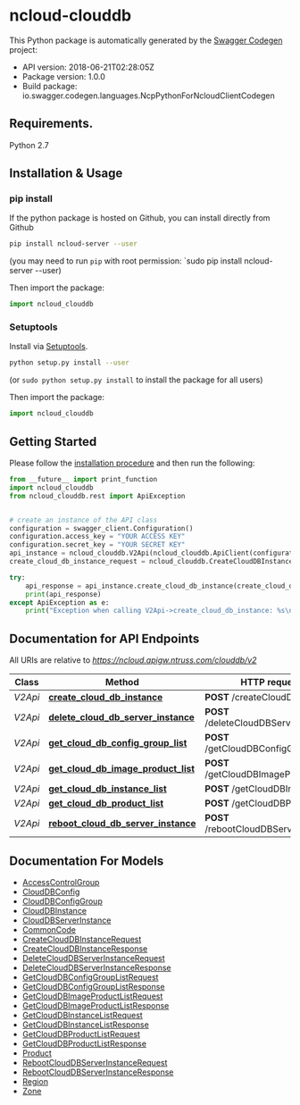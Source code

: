 # ncloud-clouddb

This Python package is automatically generated by the [Swagger Codegen](https://github.com/swagger-api/swagger-codegen) project:

- API version: 2018-06-21T02:28:05Z
- Package version: 1.0.0
- Build package: io.swagger.codegen.languages.NcpPythonForNcloudClientCodegen

## Requirements.

Python 2.7

## Installation & Usage
### pip install

If the python package is hosted on Github, you can install directly from Github

```sh
pip install ncloud-server --user
```
(you may need to run `pip` with root permission: `sudo pip install ncloud-server --user)

Then import the package:
```python
import ncloud_clouddb 
```

### Setuptools

Install via [Setuptools](http://pypi.python.org/pypi/setuptools).

```sh
python setup.py install --user
```
(or `sudo python setup.py install` to install the package for all users)

Then import the package:
```python
import ncloud_clouddb
```

## Getting Started

Please follow the [installation procedure](#installation--usage) and then run the following:

```python
from __future__ import print_function
import ncloud_clouddb
from ncloud_clouddb.rest import ApiException


# create an instance of the API class
configuration = swagger_client.Configuration()
configuration.access_key = "YOUR ACCESS KEY"
configuration.secret_key = "YOUR SECRET KEY"
api_instance = ncloud_clouddb.V2Api(ncloud_clouddb.ApiClient(configuration))
create_cloud_db_instance_request = ncloud_clouddb.CreateCloudDBInstanceRequest() # CreateCloudDBInstanceRequest | createCloudDBInstanceRequest

try:
    api_response = api_instance.create_cloud_db_instance(create_cloud_db_instance_request)
    print(api_response)
except ApiException as e:
    print("Exception when calling V2Api->create_cloud_db_instance: %s\n" % e)

```

## Documentation for API Endpoints

All URIs are relative to *https://ncloud.apigw.ntruss.com/clouddb/v2*

Class | Method | HTTP request | Description
------------ | ------------- | ------------- | -------------
*V2Api* | [**create_cloud_db_instance**](docs/V2Api.md#create_cloud_db_instance) | **POST** /createCloudDBInstance | 
*V2Api* | [**delete_cloud_db_server_instance**](docs/V2Api.md#delete_cloud_db_server_instance) | **POST** /deleteCloudDBServerInstance | 
*V2Api* | [**get_cloud_db_config_group_list**](docs/V2Api.md#get_cloud_db_config_group_list) | **POST** /getCloudDBConfigGroupList | 
*V2Api* | [**get_cloud_db_image_product_list**](docs/V2Api.md#get_cloud_db_image_product_list) | **POST** /getCloudDBImageProductList | 
*V2Api* | [**get_cloud_db_instance_list**](docs/V2Api.md#get_cloud_db_instance_list) | **POST** /getCloudDBInstanceList | 
*V2Api* | [**get_cloud_db_product_list**](docs/V2Api.md#get_cloud_db_product_list) | **POST** /getCloudDBProductList | 
*V2Api* | [**reboot_cloud_db_server_instance**](docs/V2Api.md#reboot_cloud_db_server_instance) | **POST** /rebootCloudDBServerInstance | 


## Documentation For Models

 - [AccessControlGroup](docs/AccessControlGroup.md)
 - [CloudDBConfig](docs/CloudDBConfig.md)
 - [CloudDBConfigGroup](docs/CloudDBConfigGroup.md)
 - [CloudDBInstance](docs/CloudDBInstance.md)
 - [CloudDBServerInstance](docs/CloudDBServerInstance.md)
 - [CommonCode](docs/CommonCode.md)
 - [CreateCloudDBInstanceRequest](docs/CreateCloudDBInstanceRequest.md)
 - [CreateCloudDBInstanceResponse](docs/CreateCloudDBInstanceResponse.md)
 - [DeleteCloudDBServerInstanceRequest](docs/DeleteCloudDBServerInstanceRequest.md)
 - [DeleteCloudDBServerInstanceResponse](docs/DeleteCloudDBServerInstanceResponse.md)
 - [GetCloudDBConfigGroupListRequest](docs/GetCloudDBConfigGroupListRequest.md)
 - [GetCloudDBConfigGroupListResponse](docs/GetCloudDBConfigGroupListResponse.md)
 - [GetCloudDBImageProductListRequest](docs/GetCloudDBImageProductListRequest.md)
 - [GetCloudDBImageProductListResponse](docs/GetCloudDBImageProductListResponse.md)
 - [GetCloudDBInstanceListRequest](docs/GetCloudDBInstanceListRequest.md)
 - [GetCloudDBInstanceListResponse](docs/GetCloudDBInstanceListResponse.md)
 - [GetCloudDBProductListRequest](docs/GetCloudDBProductListRequest.md)
 - [GetCloudDBProductListResponse](docs/GetCloudDBProductListResponse.md)
 - [Product](docs/Product.md)
 - [RebootCloudDBServerInstanceRequest](docs/RebootCloudDBServerInstanceRequest.md)
 - [RebootCloudDBServerInstanceResponse](docs/RebootCloudDBServerInstanceResponse.md)
 - [Region](docs/Region.md)
 - [Zone](docs/Zone.md)

